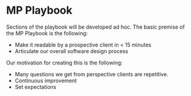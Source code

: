 MP Playbook
========

Sections of the playbook will be developed ad hoc. The basic premise of the MP Playbook is the following:

* Make it readable by a prospective client in < 15 minutes
* Articulate our overall software design process 

Our motivation for creating this is the following:

* Many questions we get from perspective clients are repetitive. 
* Continuous improvement 
* Set expectations 
